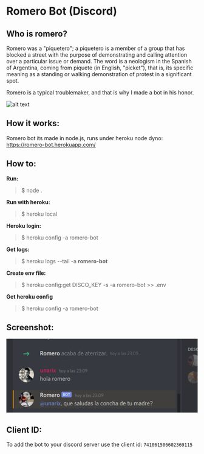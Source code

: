 # Romero Bot (Discord)

## Who is romero?

Romero was a "piquetero"; a piquetero is a member of a group that has blocked a street with the purpose of demonstrating and calling attention over a particular issue or demand. The word is a neologism in the Spanish of Argentina, coming from piquete (in English, "picket"), that is, its specific meaning as a standing or walking demonstration of protest in a significant spot. 

Romero is a typical troublemaker, and that is why I made a bot in his honor.

![alt text](https://arc-anglerfish-arc2-prod-infobae.s3.amazonaws.com/public/OQNMJ35SONFQ3MTT2CT3QTGIPA.jpg)

## How it works:

Romero bot its made in node.js, runs under heroku node dyno: https://romero-bot.herokuapp.com/

## How to:

**Run:**
>$ node .

**Run with heroku:**
>$ heroku local

**Heroku login:**
>$ heroku config -a romero-bot

**Get logs:**
>$ heroku logs --tail -a **romero-bot**

**Create env file:**
>$ heroku config:get DISCO_KEY -s -a romero-bot  >> .env

**Get heroku config**
>$ heroku config -a romero-bot

## Screenshot:

![alt text](https://raw.githubusercontent.com/unarix/romero_bot/master/screenshot.png?raw=true)


## Client ID:

To add the bot to your discord server use the client id: `741061506602369115`


